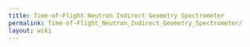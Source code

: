 ```yaml
---
title: Time-of-Flight Neutron Indirect Geometry Spectrometer
permalink: Time-of-Flight_Neutron_Indirect_Geometry_Spectrometer/
layout: wiki
---
```


<nxformat file="NXtofnigs.xml"></nxformat>
